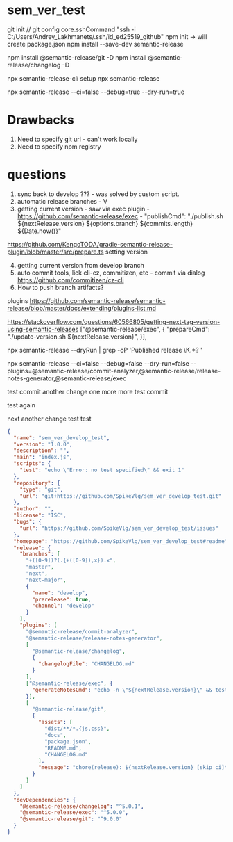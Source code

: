 # sem_ver_test

git init
// git config core.sshCommand "ssh -i C:/Users/Andrey_Lakhmanets/.ssh/id_ed25519_github"
npm init -> will create package.json
npm install --save-dev semantic-release


npm install @semantic-release/git -D
npm install @semantic-release/changelog -D


npx semantic-release-cli setup
npx semantic-release

npx semantic-release --ci=false --debug=true --dry-run=true


# Drawbacks
1. Need to specify git url - can't work locally
2. Need to specify npm registry

# questions
1. sync back to develop ??? - was solved by custom script.
2. automatic release branches - V
3. getting current version - saw via exec plugin - https://github.com/semantic-release/exec - "publishCmd": "./publish.sh ${nextRelease.version} ${options.branch} ${commits.length} ${Date.now()}"

https://github.com/KengoTODA/gradle-semantic-release-plugin/blob/master/src/prepare.ts
setting version

4. getting current version from develop branch
5. auto commit tools, lick cli-cz, commitizen, etc - commit via dialog https://github.com/commitizen/cz-cli
6. How to push branch artifacts?

plugins
https://github.com/semantic-release/semantic-release/blob/master/docs/extending/plugins-list.md


https://stackoverflow.com/questions/60566805/getting-next-tag-version-using-semantic-releases
 ["@semantic-release/exec", {
  "prepareCmd": "./update-version.sh ${nextRelease.version}",
}],

npx semantic-release --dryRun | grep -oP 'Published release \K.*? '


npx semantic-release --ci=false --debug=false --dry-run=false --plugins=@semantic-release/commit-analyzer,@semantic-release/release-notes-generator,@semantic-release/exec


test commit
another change
one more
more
test commit

test again

next 
another change
test
test











```json
{
  "name": "sem_ver_develop_test",
  "version": "1.0.0",
  "description": "",
  "main": "index.js",
  "scripts": {
    "test": "echo \"Error: no test specified\" && exit 1"
  },
  "repository": {
    "type": "git",
    "url": "git+https://github.com/SpikeVlg/sem_ver_develop_test.git"
  },
  "author": "",
  "license": "ISC",
  "bugs": {
    "url": "https://github.com/SpikeVlg/sem_ver_develop_test/issues"
  },
  "homepage": "https://github.com/SpikeVlg/sem_ver_develop_test#readme",
  "release": {
    "branches": [
      "+([0-9])?(.{+([0-9]),x}).x",
      "master",
      "next",
      "next-major",
      {
        "name": "develop",
        "prerelease": true,
        "channel": "develop"
      }
    ],
    "plugins": [
      "@semantic-release/commit-analyzer",
      "@semantic-release/release-notes-generator",
      [
        "@semantic-release/changelog",
        {
          "changelogFile": "CHANGELOG.md"
        }
      ],
      ["@semantic-release/exec", {
        "generateNotesCmd": "echo -n \"${nextRelease.version}\" && test.bat ${nextRelease.version} ${options.branch} ${commits.length} ${Date.now()}"
      }],
      [
        "@semantic-release/git",
        {
          "assets": [
            "dist/**/*.{js,css}",
            "docs",
            "package.json",
            "README.md",
            "CHANGELOG.md"
          ],
          "message": "chore(release): ${nextRelease.version} [skip ci]\n\n${nextRelease.notes}"
        }
      ]
    ]
  },
  "devDependencies": {
    "@semantic-release/changelog": "^5.0.1",
    "@semantic-release/exec": "^5.0.0",
    "@semantic-release/git": "^9.0.0"
  }
}

```